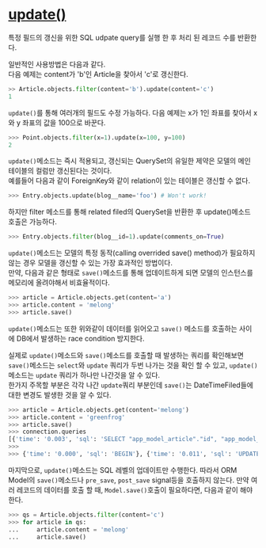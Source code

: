 # [update()](https://docs.djangoproject.com/en/1.11/ref/models/querysets/#update)

특정 필드의 갱신을 위한 SQL udpate query를 실행 한 후 처리 된 레코드 수를 반환한다.   

일반적인 사용방법은 다음과 같다.   
다음 예제는 content가 'b'인 Article을 찾아서 'c'로 갱신한다.  

```python
>> Article.objects.filter(content='b').update(content='c')
1
```

`update()`를 통해 여러개의 필드도 수정 가능하다. 
다음 예제는 x가 1인 좌표를 찾아서 x와 y 좌표의 값을 100으로 바꾼다.  

```python
>>> Point.objects.filter(x=1).update(x=100, y=100)
2
```

`update()`메소드는 즉시 적용되고, 갱신되는 QuerySet의 유일한 제약은 모델의 메인 테이블의 컬럼만 갱신된다는 것이다.  
예를들어 다음과 같이 ForeignKey와 같이 relation이 있는 테이블은 갱신할 수 없다.  

```python
>>> Entry.objects.update(blog__name='foo') # Won't work!
```

하지만 filter 메소드를 통해 related filed의 QuerySet을 반환한 후 update()메소드 호출은 가능하다.  

```python
>>> Entry.objects.filter(blog__id=1).update(comments_on=True)
```

`update()`메소드는 모델의 특정 동작(calling overrided save() method)가 필요하지 않는 경우 모델을 갱신할 수 있는 가장 효과적인 방법이다.  
만약, 다음과 같은 형태로 `save()`메소드를 통해 업데이트하게 되면 모델의 인스턴스를 메모리에 올려야해서 비효율적이다. 

```python
>>> article = Article.objects.get(content='a')
>>> article.content = 'melong'
>>> article.save()
```

`update()`메소드는 또한 위와같이 데이터를 읽어오고 `save()` 메소드를 호출하는 사이에 DB에서 발생하는 race condition 방지한다.  

실제로 `update()`메소드와 `save()`메소드를 호출할 때 발생하는 쿼리를 확인해보면 `save()`메소드는 `select`와 `update` 쿼리가 두번 나가는 것을 확인 할 수 있고, `update()`메소드는 `update` 쿼리가 하나만 나간것을 알 수 있다.   
한가지 주목할 부분은 각각 나간 `update`쿼리 부분인데 `save()`는 DateTimeFiled들에 대한 변경도 발생한 것을 알 수 있다.  

```python
>>> article = Article.objects.get(content='melong')
>>> article.content = 'greenfrog'
>>> article.save()
>>> connection.queries
[{'time': '0.003', 'sql': 'SELECT "app_model_article"."id", "app_model_article"."content", "app_model_article"."created_date", "app_model_article"."updated_date" FROM "app_model_article" WHERE "app_model_article"."content" = \'melong\''}, {'time': '0.000', 'sql': 'BEGIN'}, {'time': '0.011', 'sql': 'UPDATE "app_model_article" SET "content" = \'greenfrog\', "created_date" = \'2018-10-14 12:36:29.225341\', "updated_date" = \'2018-10-14 13:57:10.597828\' WHERE "app_model_article"."id" = 19'}]
>>>
>>> {'time': '0.000', 'sql': 'BEGIN'}, {'time': '0.011', 'sql': 'UPDATE "app_model_article" SET "content" = \'melong\' WHERE "app_model_article"."content" = \'greenfrog\''}
```

마지막으로, `update()`메소드는 SQL 레벨의 업데이트만 수행한다. 따라서 ORM Model의 `save()`메소드나 `pre_save`, `post_save` signal등을 호출하지 않는다. 
만약 여러 레코드의 데이터를 호출 할 때, `Model.save()`호출이 필요하다면, 다음과 같이 해야한다. 

```python
>>> qs = Article.objects.filter(content='c')
>>> for article in qs:
...     article.content = 'melong'
...     article.save()
```
